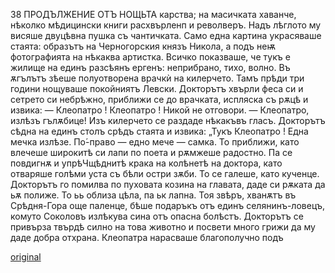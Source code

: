 ﻿38
ПРОДЪЛЖЕНИЕ ОТЪ НОЩЬТА
карства; на масичката хаванче, нѣколко мѣдицински книги расхвърленп и револверъ. Надъ лѣглото му висяше двуцѣвна пушка съ чантичката. Само една картина украсяваше стаята: образътъ на Черногорския князъ Никола, а подъ неѭ фотографията на нѣкаква артистка. Всичко показваше, че тукъ е жилище на единъ разсѣянъ ергенъ: неприбрано, тихо, волно. Въ ѫгълътъ зѣеше полуотворена врачкѝ на килерчето.
Тамъ прѣди три години нощуваше покойниятъ Левски.
Докторътъ хвърли феса си и сетрето си небрѣжно, приближи се до врачката, испляска съ рѫцѣ и извика:
— Клеопатро ! Клеопатро !
Никой не отговори.
— Клеопатро, излѣзъ гълѫбице!
Изъ килерчето се раздаде нѣкакъвъ гласъ.
Докторътъ сѣдна на единъ столъ срѣдъ стаята и извика: „Тукъ Клеопатро !
Една мечка излѣзе.
По́-право — едно мече — самка.
То приближи, като влечеше широкитѣ си лапи по поета и рѫмжеше радостно. Па се повдигнѫ и упрѣЧщѣднитѣ крака на колѣнетѣ на доктора, като отваряше голѣми уста съ бѣли остри зѫби. То се галеше, като кученце. Докторътъ го помилва по пуховата козина на главата, даде си рѫката да ьѫ полиже. То ьь облиза цѣла, па ьк лапна.
Тоя звѣръ, хванѫтъ въ Срѣдня-Гора още паленце, бѣше подаръкъ отъ единъ селянинъ-ловецъ, комуто Соколовъ излѣкува сина отъ опасна болѣстъ. Докторътъ се привърза твърдѣ силно на това животно и посвети много грижи да му даде добра отхрана. Клеопатра нарасваше благополучно подъ

[original](images/049.jpg)